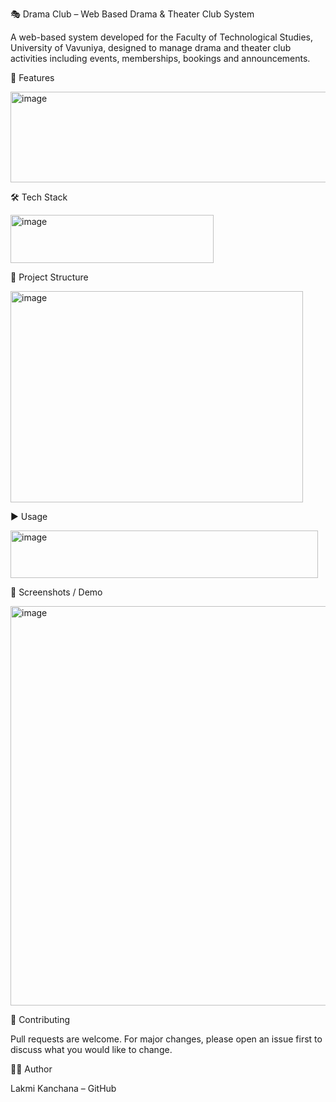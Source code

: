 🎭 Drama Club – Web Based Drama & Theater Club System

A web-based system developed for the Faculty of Technological Studies, University of Vavuniya, designed to manage drama and theater club activities including events, memberships, bookings and announcements.

🚀 Features

<img width="559" height="145" alt="image" src="https://github.com/user-attachments/assets/b9f575b9-777f-40b8-8d11-2b5777a72601" />

🛠️ Tech Stack

<img width="325" height="77" alt="image" src="https://github.com/user-attachments/assets/59b62b29-d843-412c-937c-8e6a05f5d604" />

📂 Project Structure

<img width="468" height="338" alt="image" src="https://github.com/user-attachments/assets/e9618c8b-3ad4-4518-88c6-2c09d2206dd4" />

▶️ Usage

<img width="492" height="76" alt="image" src="https://github.com/user-attachments/assets/57f148fc-7951-4b8f-8924-dbed0c510e5b" />

📸 Screenshots / Demo

<img width="1351" height="639" alt="image" src="https://github.com/user-attachments/assets/201d8737-b562-4d8c-a7e4-081940f2616c" />


🤝 Contributing

Pull requests are welcome. For major changes, please open an issue first to discuss what you would like to change.

👨‍💻 Author

Lakmi Kanchana – GitHub

